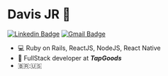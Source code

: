 # Davis JR 🦩
[![Linkedin Badge](https://img.shields.io/badge/-Davis-blue?style=flat-square&logo=Linkedin&logoColor=white&link=https://www.linkedin.com/in/hugo-duarte-3392bb153/)](https://www.linkedin.com/in/davis-roberto/) 
[![Gmail Badge](https://img.shields.io/badge/-davisrobertosouza@gmail.com-c14438?style=flat-square&logo=Gmail&logoColor=white&link=mailto:davisrobertosouza@gmail.com)](mailto:hmdros@gmail.com)

- 💻 Ruby on Rails, ReactJS, NodeJS, React Native
- 🤖 FullStack developer at ***TapGoods***
- 🇧🇷:🇺🇸
